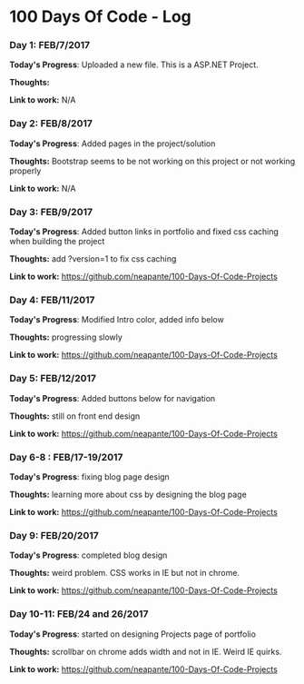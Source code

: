 # 100 Days Of Code - Log

### Day 1: FEB/7/2017

**Today's Progress**: Uploaded a new file. This is a ASP.NET Project.

**Thoughts:** 

**Link to work:** N/A

### Day 2: FEB/8/2017

**Today's Progress**: Added pages in the project/solution

**Thoughts:** Bootstrap seems to be not working on this project or not working properly

**Link to work:** N/A

### Day 3: FEB/9/2017

**Today's Progress**: Added button links in portfolio and fixed css caching when building the project

**Thoughts:** add ?version=1 to fix css caching

**Link to work:** https://github.com/neapante/100-Days-Of-Code-Projects

### Day 4: FEB/11/2017

**Today's Progress**: Modified Intro color, added info below

**Thoughts:** progressing slowly

**Link to work:** https://github.com/neapante/100-Days-Of-Code-Projects

### Day 5: FEB/12/2017

**Today's Progress**: Added buttons below for navigation

**Thoughts:** still on front end design

**Link to work:** https://github.com/neapante/100-Days-Of-Code-Projects

### Day 6-8 : FEB/17-19/2017

**Today's Progress**: fixing blog page design

**Thoughts:** learning more about css by designing the blog page

**Link to work:** https://github.com/neapante/100-Days-Of-Code-Projects

### Day 9: FEB/20/2017

**Today's Progress**: completed blog design

**Thoughts:** weird problem. CSS works in IE but not in chrome.

**Link to work:** https://github.com/neapante/100-Days-Of-Code-Projects

### Day 10-11: FEB/24 and 26/2017

**Today's Progress**: started on designing Projects page of portfolio

**Thoughts:** scrollbar on chrome adds width and not in IE. Weird IE quirks.

**Link to work:** https://github.com/neapante/100-Days-Of-Code-Projects

